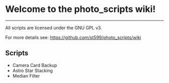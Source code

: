 # Welcome to the photo_scripts wiki!
---
All scripts are licensed under the GNU GPL v3.

For more details see: https://github.com/st599/photo_scripts/wiki

## Scripts

* Camera Card Backup
* Astro Star Stacking
* Median Filter
